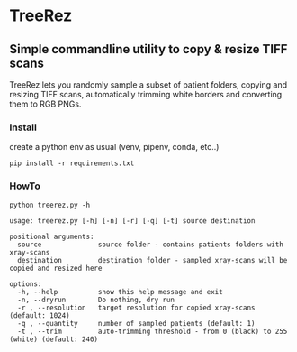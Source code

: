 # TreeRez
## Simple commandline utility to copy & resize TIFF scans
TreeRez lets you randomly sample a subset of patient folders, copying and resizing TIFF scans, automatically trimming white borders and converting them to RGB PNGs.
### Install
create a python env as usual (venv, pipenv, conda, etc..)

```pip install -r requirements.txt```
### HowTo
```
python treerez.py -h

usage: treerez.py [-h] [-n] [-r] [-q] [-t] source destination

positional arguments:
  source              source folder - contains patients folders with xray-scans
  destination         destination folder - sampled xray-scans will be copied and resized here

options:
  -h, --help          show this help message and exit
  -n, --dryrun        Do nothing, dry run
  -r , --resolution   target resolution for copied xray-scans (default: 1024)
  -q , --quantity     number of sampled patients (default: 1)
  -t , --trim         auto-trimming threshold - from 0 (black) to 255 (white) (default: 240)
```
